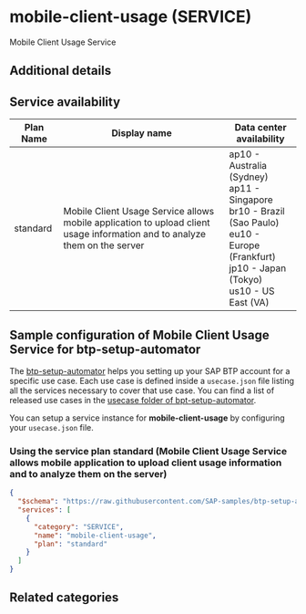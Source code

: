 # mobile-client-usage (SERVICE)

Mobile Client Usage Service

## Additional details


## Service availability

| Plan Name | Display name | Data center availability  |
|------|----------------|---------------------------|
|  standard  |  Mobile Client Usage Service allows mobile application to upload client usage information and to analyze them on the server  | ap10 - Australia (Sydney)<br> ap11 - Singapore<br> br10 - Brazil (Sao Paulo)<br> eu10 - Europe (Frankfurt)<br> jp10 - Japan (Tokyo)<br> us10 - US East (VA)  |

## Sample configuration of **Mobile Client Usage Service** for btp-setup-automator

The [btp-setup-automator](https://github.com/SAP-samples/btp-setup-automator) helps you setting up your SAP BTP account for a specific use case. Each use case is defined inside a `usecase.json` file listing all the services necessary to cover that use case. You can find a list of released use cases in the [usecase folder of bpt-setup-automator](https://github.com/SAP-samples/btp-setup-automator/tree/main/usecases).

You can setup a service instance for **mobile-client-usage** by configuring your `usecase.json` file.

### Using the service plan **standard** (Mobile Client Usage Service allows mobile application to upload client usage information and to analyze them on the server)

```json
{
  "$schema": "https://raw.githubusercontent.com/SAP-samples/btp-setup-automator/main/libs/btpsa-usecase.json",
  "services": [
    {
      "category": "SERVICE",
      "name": "mobile-client-usage",
      "plan": "standard"
    }
  ]
}
```

## Related categories
